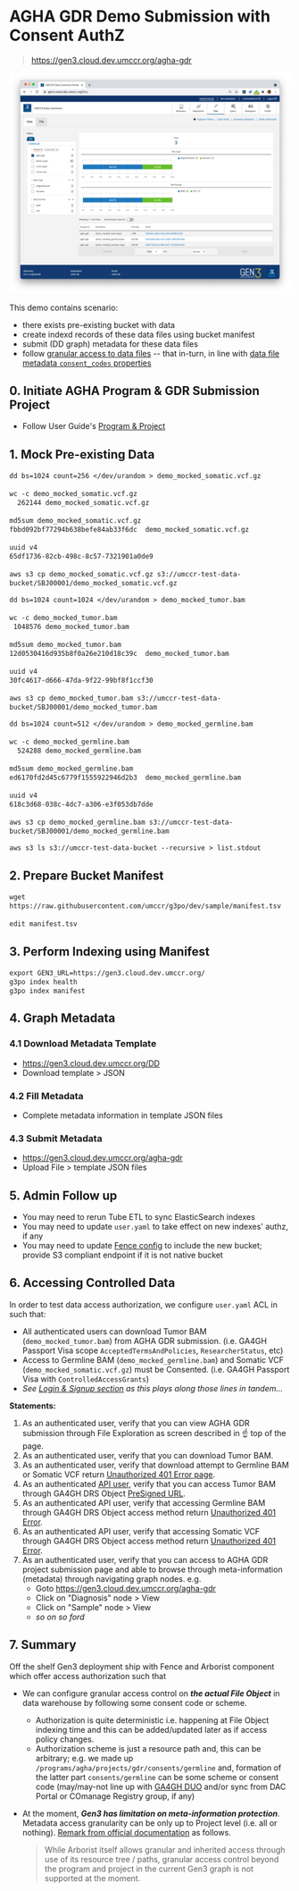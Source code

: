 # AGHA GDR Demo Submission with Consent AuthZ

> https://gen3.cloud.dev.umccr.org/agha-gdr

![agha_gdr_demo_files_explorer.png](img/agha_gdr_demo_files_explorer.png)

This demo contains scenario:
- there exists pre-existing bucket with data
- create indexd records of these data files using bucket manifest
- submit (DD graph) metadata for these data files
- follow [granular access to data files](https://gen3.org/resources/operator/#7-how-to-upload-and-control-file-access-via-authz) -- that in-turn, in line with [data file metadata `consent_codes` properties](img/agha_gdr_data_file_consent_codes.png)

## 0. Initiate AGHA Program & GDR Submission Project

- Follow User Guide's [Program & Project](../../user-guide/program-project.md) 

## 1. Mock Pre-existing Data

```
dd bs=1024 count=256 </dev/urandom > demo_mocked_somatic.vcf.gz

wc -c demo_mocked_somatic.vcf.gz
  262144 demo_mocked_somatic.vcf.gz

md5sum demo_mocked_somatic.vcf.gz
fbbd092bf77294b638befe84ab33f6dc  demo_mocked_somatic.vcf.gz

uuid v4
65df1736-82cb-498c-8c57-7321901a0de9

aws s3 cp demo_mocked_somatic.vcf.gz s3://umccr-test-data-bucket/SBJ00001/demo_mocked_somatic.vcf.gz
```

```
dd bs=1024 count=1024 </dev/urandom > demo_mocked_tumor.bam

wc -c demo_mocked_tumor.bam
 1048576 demo_mocked_tumor.bam

md5sum demo_mocked_tumor.bam
12d0530416d935b8f0a26e210d18c39c  demo_mocked_tumor.bam

uuid v4
30fc4617-d666-47da-9f22-99bf8f1ccf30

aws s3 cp demo_mocked_tumor.bam s3://umccr-test-data-bucket/SBJ00001/demo_mocked_tumor.bam
```

```
dd bs=1024 count=512 </dev/urandom > demo_mocked_germline.bam

wc -c demo_mocked_germline.bam
  524288 demo_mocked_germline.bam

md5sum demo_mocked_germline.bam
ed6170fd2d45c6779f1555922946d2b3  demo_mocked_germline.bam

uuid v4
618c3d68-038c-4dc7-a306-e3f053db7dde

aws s3 cp demo_mocked_germline.bam s3://umccr-test-data-bucket/SBJ00001/demo_mocked_germline.bam
```

```
aws s3 ls s3://umccr-test-data-bucket --recursive > list.stdout
```

## 2. Prepare Bucket Manifest
```
wget https://raw.githubusercontent.com/umccr/g3po/dev/sample/manifest.tsv

edit manifest.tsv
```

## 3. Perform Indexing using Manifest

```
export GEN3_URL=https://gen3.cloud.dev.umccr.org/
g3po index health
g3po index manifest
```

## 4. Graph Metadata

### 4.1 Download Metadata Template

- https://gen3.cloud.dev.umccr.org/DD
- Download template > JSON

### 4.2 Fill Metadata

- Complete metadata information in template JSON files

### 4.3 Submit Metadata

- https://gen3.cloud.dev.umccr.org/agha-gdr
- Upload File > template JSON files

## 5. Admin Follow up

- You may need to rerun Tube ETL to sync ElasticSearch indexes
- You may need to update `user.yaml` to take effect on new indexes' authz, if any
- You may need to update [Fence config](https://github.com/umccr/gen3-doc/blob/main/workshop/fence-config.yaml#L558) to include the new bucket; provide S3 compliant endpoint if it is not native bucket

## 6. Accessing Controlled Data

In order to test data access authorization, we configure `user.yaml` ACL in such that:

- All authenticated users can download Tumor BAM (`demo_mocked_tumor.bam`) from AGHA GDR submission. (i.e. GA4GH Passport Visa scope `AcceptedTermsAndPolicies`, `ResearcherStatus`, etc)
- Access to Germline BAM (`demo_mocked_germline.bam`) and Somatic VCF (`demo_mocked_somatic.vcf.gz`) must be Consented. (i.e. GA4GH Passport Visa with `ControlledAccessGrants`)
- _See [Login & Signup section](../../user-guide/login-signup.md) as this plays along those lines in tandem..._

**Statements:**

1. As an authenticated user, verify that you can view AGHA GDR submission through File Exploration as screen described in ☝️ top of the page.
2. As an authenticated user, verify that you can download Tumor BAM.
3. As an authenticated user, verify that download attempt to Germline BAM or Somatic VCF return [Unauthorized 401 Error page](img/agha_gdr_demo_unauthorized.png).
4. As an authenticated [API user](../../user-guide/using-api.md), verify that you can access Tumor BAM through GA4GH DRS Object [PreSigned URL](img/agha_gdr_drs_get_object_tumor.png).
5. As an authenticated API user, verify that accessing Germline BAM through GA4GH DRS Object access method return [Unauthorized 401 Error](img/agha_gdr_drs_get_object_germline.png).
6. As an authenticated API user, verify that accessing Somatic VCF through GA4GH DRS Object access method return [Unauthorized 401 Error](img/agha_gdr_drs_get_object_somatic.png).
7. As an authenticated user, verify that you can access to AGHA GDR project submission page and able to browse through meta-information (metadata) through navigating graph nodes. e.g.
   - Goto https://gen3.cloud.dev.umccr.org/agha-gdr
   - Click on "Diagnosis" node > View
   - Click on "Sample" node > View
   - _so on so ford_

## 7. Summary

Off the shelf Gen3 deployment ship with Fence and Arborist component which offer access authorization such that

- We can configure granular access control on **_the actual File Object_** in data warehouse by following some consent code or scheme.
  - Authorization is quite deterministic i.e. happening at File Object indexing time and this can be added/updated later as if access policy changes.
  - Authorization scheme is just a resource path and, this can be arbitrary; e.g. we made up `/programs/agha/projects/gdr/consents/germline` and, formation of the latter part `consents/germline` can be some scheme or consent code (may/may-not line up with [GA4GH DUO](https://www.ga4gh.org/genomic-data-toolkit/) and/or sync from DAC Portal or COmanage Registry group, if any)
- At the moment, **_Gen3 has limitation on meta-information protection_**. Metadata access granularity can be only up to Project level (i.e. all or nothing). [Remark from official documentation](https://github.com/uc-cdis/fence/blob/master/docs/user.yaml_guide.md#notes) as follows.

    > While Arborist itself allows granular and inherited access through use of its resource tree / paths, granular access control beyond the program and project in the current Gen3 graph is not supported at the moment.
